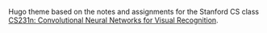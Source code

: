 Hugo theme based on the notes and assignments for the Stanford CS class [CS231n: Convolutional Neural Networks for Visual Recognition](cs231n.github.io).
